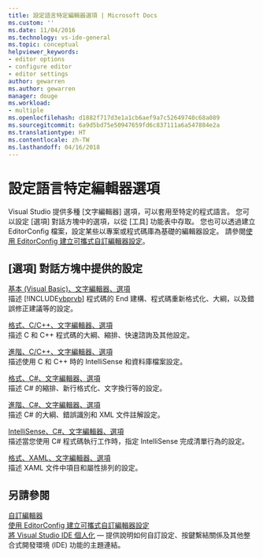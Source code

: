 ```yaml
---
title: 設定語言特定編輯器選項 | Microsoft Docs
ms.custom: ''
ms.date: 11/04/2016
ms.technology: vs-ide-general
ms.topic: conceptual
helpviewer_keywords:
- editor options
- configure editor
- editor settings
author: gewarren
ms.author: gewarren
manager: douge
ms.workload:
- multiple
ms.openlocfilehash: d1882f717d3e1a1cb6aef9a7c52649740c68a089
ms.sourcegitcommit: 6a9d5bd75e50947659fd6c837111a6a547884e2a
ms.translationtype: HT
ms.contentlocale: zh-TW
ms.lasthandoff: 04/16/2018
---
```

# <a name="setting-language-specific-editor-options"></a>設定語言特定編輯器選項

Visual Studio 提供多種 [文字編輯器] 選項，可以套用至特定的程式語言。 您可以設定 [選項] 對話方塊中的選項，以從 [工具] 功能表中存取。 您也可以透過建立 EditorConfig 檔案，設定某些以專案或程式碼庫為基礎的編輯器設定。 請參閱[使用 EditorConfig 建立可攜式自訂編輯器設定](../../ide/create-portable-custom-editor-options.md)。

## <a name="settings-available-in-the-options-dialog-box"></a>[選項] 對話方塊中提供的設定

 [基本 (Visual Basic)、文字編輯器、選項](../../ide/reference/options-text-editor-basic-visual-basic.md)  
 描述 [!INCLUDE[vbprvb](../../code-quality/includes/vbprvb_md.md)] 程式碼的 End 建構、程式碼重新格式化、大綱，以及錯誤修正建議等的設定。

 [格式、C/C++、文字編輯器、選項](../../ide/reference/options-text-editor-c-cpp-formatting.md)  
 描述 C 和 C++ 程式碼的大綱、縮排、快速諮詢及其他設定。

 [進階、C/C++、文字編輯器、選項](../../ide/reference/options-text-editor-c-cpp-advanced.md)  
 描述使用 C 和 C++ 時的 IntelliSense 和資料庫檔案設定。

 [格式、C#、文字編輯器、選項](../../ide/reference/options-text-editor-csharp-formatting.md)  
 描述 C# 的縮排、新行格式化、文字換行等的設定。

 [進階、C#、文字編輯器、選項](../../ide/reference/options-text-editor-csharp-advanced.md)  
 描述 C# 的大綱、錯誤識別和 XML 文件註解設定。

 [IntelliSense、C#、文字編輯器、選項](../../ide/reference/options-text-editor-csharp-intellisense.md)  
 描述當您使用 C# 程式碼執行工作時，指定 IntelliSense 完成清單行為的設定。

 [格式、XAML、文字編輯器、選項](../../ide/reference/options-text-editor-xaml-formatting.md)  
 描述 XAML 文件中項目和屬性排列的設定。

## <a name="see-also"></a>另請參閱

[自訂編輯器](../../ide/customizing-the-editor.md)  
[使用 EditorConfig 建立可攜式自訂編輯器設定](../../ide/create-portable-custom-editor-options.md)  
[將 Visual Studio IDE 個人化](../../ide/personalizing-the-visual-studio-ide.md) &mdash; 提供說明如何自訂設定、按鍵繫結關係及其他整合式開發環境 (IDE) 功能的主題連結。